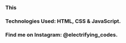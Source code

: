 ### This

### Technologies Used: HTML, CSS & JavaScript.

### Find me on Instagram: @electrifying_codes.